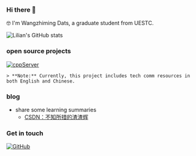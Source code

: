  ### Hi there 👋
 
 🤓 I'm Wangzhiming Dats, a graduate student from UESTC.
 
 
 ![Lilian's GitHub stats](https://github-readme-stats.vercel.app/api?username=GoblinsWang&show_icons=true&theme=tokyonight)


### open source projects

   [![cppServer](https://github-readme-stats.vercel.app/api/pin?username=GoblinsWang&repo=cppServer&theme=radical)](https://github.com/GoblinsWang/cppServer.git)

    > **Note:** Currently, this project includes tech comm resources in both English and Chinese.
### blog
- share some learning summaries
    - [CSDN：不知所措的渣渣辉](https://blog.csdn.net/qq_41950508)

### Get in touch
[![GitHub](https://img.shields.io/badge/GitHub-grey?logo=github)](https://github.com/GoblinsWang)

